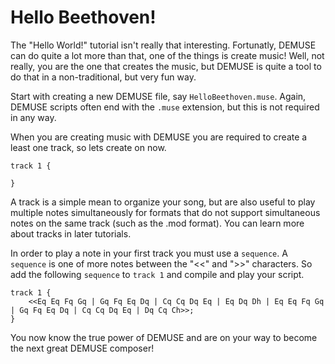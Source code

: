 # Hello Beethoven!

The "Hello World!" tutorial isn't really that interesting. Fortunatly, DEMUSE can do quite a lot more than that, one of
the things is create music! Well, not really, you are the one that creates the music, but DEMUSE is quite a tool to do
that in a non-traditional, but very fun way.

Start with creating a new DEMUSE file, say `HelloBeethoven.muse`. Again, DEMUSE scripts often end with the `.muse`
extension, but this is not required in any way.

When you are creating music with DEMUSE you are required to create a least one track, so lets create on now.

```
track 1 {

}
```

A track is a simple mean to organize your song, but are also useful to play multiple notes simultaneously for formats
that do not support simultaneous notes on the same track (such as the .mod format). You can learn more about tracks in
later tutorials.

In order to play a note in your first track you must use a `sequence`. A `sequence` is one of more notes between the
"<<" and ">>" characters. So add the following `sequence` to `track 1` and compile and play your script.

```
track 1 {
    <<Eq Eq Fq Gq | Gq Fq Eq Dq | Cq Cq Dq Eq | Eq Dq Dh | Eq Eq Fq Gq | Gq Fq Eq Dq | Cq Cq Dq Eq | Dq Cq Ch>>;
}
```

You now know the true power of DEMUSE and are on your way to become the next great DEMUSE composer!